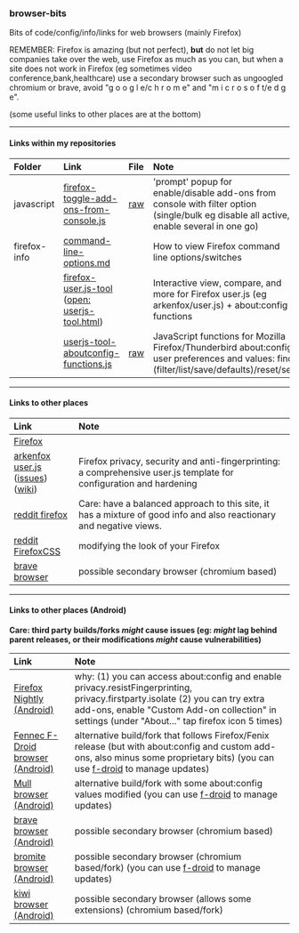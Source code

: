 ### browser-bits

Bits of code/config/info/links for web browsers (mainly Firefox)

REMEMBER: Firefox is amazing (but not perfect), **but** do not let big companies take over the web, use Firefox as much as you can, but when a site does not work in Firefox (eg sometimes video conference,bank,healthcare) use a secondary browser such as ungoogled chromium or brave, avoid "g o o g l e/c h r o m e" and "m i c r o s o f t/e d g e".

(some useful links to other places are at the bottom)

---

#### Links within my repositories

| Folder | Link | File | Note |
| :----- | :--- | :--- | :--- |
| javascript | [firefox-toggle-add-ons-from-console.js](https://github.com/icpantsparti/browser-bits/blob/main/javascript/firefox-toggle-add-ons-from-console.js) | [raw](https://raw.githubusercontent.com/icpantsparti/browser-bits/main/javascript/firefox-toggle-add-ons-from-console.js) | 'prompt' popup for enable/disable add-ons from console with filter option (single/bulk eg disable all active, enable several in one go) |
| firefox-info | [command-line-options.md](https://github.com/icpantsparti/browser-bits/blob/main/firefox-info/command-line-options.md) | | How to view Firefox command line options/switches |
| | [firefox-user.js-tool](https://github.com/icpantsparti/firefox-user.js-tool)<br>([open: userjs-tool.html](https://icpantsparti.github.io/firefox-user.js-tool/userjs-tool.html)) | | Interactive view, compare, and more for Firefox user.js (eg arkenfox/user.js) + about:config functions |
| | [userjs-tool-aboutconfig-functions.js](https://github.com/icpantsparti/firefox-user.js-tool/blob/master/userjs-tool-aboutconfig-functions.js) | [raw](https://raw.githubusercontent.com/icpantsparti/firefox-user.js-tool/master/userjs-tool-aboutconfig-functions.js) | JavaScript functions for Mozilla Firefox/Thunderbird about:config<br>user preferences and values: find (filter/list/save/defaults)/reset/set |

---

#### Links to other places

| Link | Note |
| :--------------------------- | :-------------------------------------------------------- |
| [Firefox](https://www.mozilla.org/en-GB/firefox/all) | |
| [arkenfox user.js](https://github.com/arkenfox/user.js)<br>([issues](https://github.com/arkenfox/user.js/issues?q=sort%3Aupdated-desc)) ([wiki](https://github.com/arkenfox/user.js/wiki)) | Firefox privacy, security and anti-fingerprinting: a comprehensive user.js template for configuration and hardening |
| [reddit firefox](https://old.reddit.com/r/firefox/) | Care: have a balanced approach to this site, it has a mixture of good info and also reactionary and negative views. |
| [reddit FirefoxCSS](https://old.reddit.com/r/FirefoxCSS/) | modifying the look of your Firefox |
| [brave browser](https://github.com/brave/brave-browser) | possible secondary browser (chromium based) |

---

#### Links to other places (Android)

**Care: third party builds/forks _might_ cause issues (eg: _might_ lag behind parent releases, or their modifications _might_ cause vulnerabilities)**

| Link | Note |
| :--------------------------- | :-------------------------------------------------------- |
| [Firefox Nightly (Android)](https://play.google.com/store/apps/details?id=org.mozilla.fenix) | why: (1) you can access about:config and enable privacy.resistFingerprinting, privacy.firstparty.isolate (2) you can try extra add-ons, enable "Custom Add-on collection" in settings (under "About..." tap firefox icon 5 times) |
| [Fennec F-Droid browser (Android)](https://f-droid.org/en/packages/org.mozilla.fennec_fdroid/) | alternative build/fork that follows Firefox/Fenix release (but with about:config and custom add-ons, also minus some proprietary bits) (you can use [f-droid](https://f-droid.org/) to manage updates) |
| [Mull browser (Android)](https://f-droid.org/en/packages/us.spotco.fennec_dos/) | alternative build/fork with some about:config values modified (you can use [f-droid](https://f-droid.org/) to manage updates) |
| [brave browser (Android)](https://play.google.com/store/apps/details?id=com.brave.browser) | possible secondary browser (chromium based) |
| [bromite browser (Android)](https://github.com/bromite/bromite) | possible secondary browser (chromium based/fork) (you can use [f-droid](https://f-droid.org/) to manage updates) |
| [kiwi browser (Android)](https://github.com/kiwibrowser/src.next) | possible secondary browser (allows some extensions) (chromium based/fork) |
